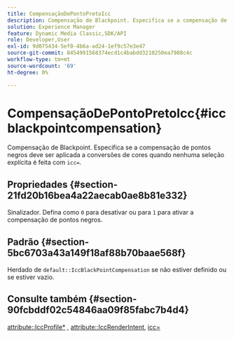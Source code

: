 ```yaml
---
title: CompensaçãoDePontoPretoIcc
description: Compensação de Blackpoint. Especifica se a compensação de pontos negros deve ser aplicada a conversões de cores quando nenhuma seleção explícita é feita com icc=.
solution: Experience Manager
feature: Dynamic Media Classic,SDK/API
role: Developer,User
exl-id: 9d075434-5ef0-4b6a-ad24-1ef9c57e3e47
source-git-commit: 8454991568374ecd1c4babdd3210250ea7988c4c
workflow-type: tm+mt
source-wordcount: '69'
ht-degree: 0%

---
```


# CompensaçãoDePontoPretoIcc{#iccblackpointcompensation}

Compensação de Blackpoint. Especifica se a compensação de pontos negros deve ser aplicada a conversões de cores quando nenhuma seleção explícita é feita com `icc=`.

## Propriedades {#section-21fd20b16bea4a22aecab0ae8b81e332}

Sinalizador. Defina como `0` para desativar ou para `1` para ativar a compensação de pontos negros.

## Padrão {#section-5bc6703a43a149f18af88b70baae568f}

Herdado de `default::IccBlackPointCompensation` se não estiver definido ou se estiver vazio.

## Consulte também {#section-90fcbddf02c54846aa09f85fabc7b4d4}

[attribute::IccProfile*](../../../../../ir-api/material-cat/image-rendering-api-ref/c-ir-material-catalog/c-ir-attributes-reference/r-ir-iccprofilergb.md#reference-cdaad25b155646ffa382d722fd324b30) , [attribute::IccRenderIntent](../../../../../ir-api/material-cat/image-rendering-api-ref/c-ir-material-catalog/c-ir-attributes-reference/r-ir-iccrenderintent.md#reference-3b80b7a4c25545a593c5076f318b5c40), [icc=](../../../../../ir-api/http-protocol/image-rendering-api-ref/c-ir-http-protocol-ref/c-ir-http-protocol-command-reference/r-ir-icc.md#reference-86a2fff3cef24982ad2063d977a16e06)
